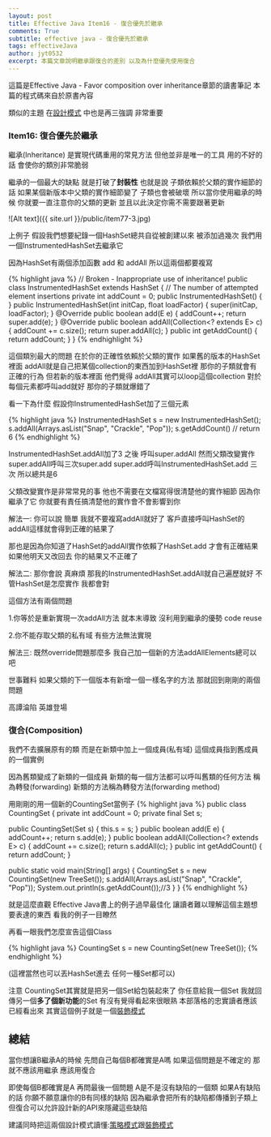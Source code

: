 ```yaml
---
layout: post
title: Effective Java Item16 - 復合優先於繼承
comments: True 
subtitle: effective java - 復合優先於繼承
tags: effectiveJava
author: jyt0532
excerpt: 本篇文章說明繼承跟復合的差別 以及為什麼優先使用復合
---
```


這篇是Effective Java - Favor composition over inheritance章節的讀書筆記 本篇的程式碼來自於原書內容

類似的主題 在[設計模式](/toc/design_pattern/) 中也是再三強調 非常重要


### Item16: 復合優先於繼承

繼承(Inheritance) 是實現代碼重用的常見方法 但他並非是唯一的工具 用的不好的話 會使你的類別非常脆弱

繼承的一個最大的缺點 就是打破了**封裝性** 也就是說 子類依賴於父類的實作細節的話 如果某個新版本中父類的實作細節變了 子類也會被破壞 所以當你使用繼承的時候 你就要一直注意你的父類的更新 並且以此決定你需不需要跟著更新

![Alt text]({{ site.url }}/public/item77-3.jpg)

上例子 假設我們想要紀錄一個HashSet總共自從被創建以來 被添加過幾次 我們用一個InstrumentedHashSet去繼承它

因為HashSet有兩個添加函數 add 和 addAll 所以這兩個都要複寫

{% highlight java %}
// Broken - Inappropriate use of inheritance!
public class InstrumentedHashSet<E> extends HashSet<E> {
  // The number of attempted element insertions
  private int addCount = 0;
  public InstrumentedHashSet() {
  }
  public InstrumentedHashSet(int initCap, float loadFactor) {
    super(initCap, loadFactor);
  }
  @Override public boolean add(E e) {
    addCount++;
    return super.add(e);
  }
  @Override public boolean addAll(Collection<? extends E> c) {
    addCount += c.size();
    return super.addAll(c);
  }
  public int getAddCount() {
    return addCount;
  }
}
{% endhighlight %}


這個類別最大的問題 在於你的正確性依賴於父類的實作 如果舊的版本的HashSet裡面 addAll就是自己把某個collection的東西加到HashSet裡 那你的子類就會有正確的行為 但若新的版本裡面 
他們覺得 addAll其實可以loop這個collection 對於每個元素都呼叫add就好 那你的子類就爆錯了

看一下為什麼 假設你InstrumentedHashSet加了三個元素

{% highlight java %}
InstrumentedHashSet<String> s =
  new InstrumentedHashSet<String>();
s.addAll(Arrays.asList("Snap", "Crackle", "Pop"));
s.getAddCount() // return 6
{% endhighlight %}

InstrumentedHashSet.addAll加了3 之後 呼叫super.addAll 然而父類改變實作 super.addAll呼叫三次super.add super.add呼叫InstrumentedHashSet.add 三次 所以總共是6

父類改變實作是非常常見的事 他也不需要在文檔寫得很清楚他的實作細節 因為你繼承了它 你就要有責任搞清楚他的實作會不會影響到你

解法一: 你可以說 簡單 我就不要複寫addAll就好了 客戶直接呼叫HashSet的addAll這樣就會得到正確的結果了

那也是因為你知道了HashSet的addAll實作依賴了HashSet.add 才會有正確結果 如果他明天又改回去 你的結果又不正確了

解法二: 那你會說 真麻煩 那我的InstrumentedHashSet.addAll就自己遍歷就好 不管HashSet是怎麼實作 我都會對

這個方法有兩個問題 

1.你等於是重新實現一次addAll方法 就本末導致 沒利用到繼承的優勢 code reuse

2.你不能存取父類的私有域 有些方法無法實現

解法三: 既然override問題那麼多 我自己加一個新的方法addAllElements總可以吧 

世事難料 如果父類的下一個版本有新增一個一樣名字的方法 那就回到剛剛的兩個問題


高譚淪陷 英雄登場

### 復合(Composition)

我們不去擴展原有的類 而是在新類中加上一個成員(私有域) 這個成員指到舊成員的一個實例

因為舊類變成了新類的一個成員 新類的每一個方法都可以呼叫舊類的任何方法 稱為轉發(forwarding) 新類的方法稱為轉發方法(forwarding method)

用剛剛的用一個新的CountingSet當例子
{% highlight java %}
public class CountingSet<E> {
  private int addCount = 0;
  private final Set<E> s;

  public CountingSet(Set<E> s) {
    this.s = s;
  }	
  public boolean add(E e) {
    addCount++;
    return s.add(e);
  }
  public boolean addAll(Collection<? extends E> c) {
    addCount += c.size();
    return s.addAll(c);
  }
  public int getAddCount() {
    return addCount;
  }

  public static void main(String[] args) {
    CountingSet<String> s = new CountingSet<String>(new TreeSet<String>());
    s.addAll(Arrays.asList("Snap", "Crackle", "Pop"));
    System.out.println(s.getAddCount());//3
  }
}
{% endhighlight %}

就是這麼直觀 Effective Java書上的例子過早最佳化 讓讀者難以理解這個主題想要表達的東西 
看我的例子一目瞭然

再看一眼我們怎麼宣告這個Class

{% highlight java %}
CountingSet<String> s = new CountingSet<String>(new TreeSet<String>());
{% endhighlight %}

(這裡當然也可以丟HashSet進去 任何一種Set都可以)

注意 CountingSet其實就是把另一個Set給包裝起來了 你任意給我一個Set 
我就回傳另一個**多了個新功能**的Set 有沒有覺得看起來很眼熟 本部落格的忠實讀者應該已經看出來
其實這個例子就是一個[裝飾模式](/2017/04/18/decorator/)

## 總結

當你想讓B繼承A的時候 先問自己每個B都確實是A嗎 如果這個問題是不確定的 那就不應該用繼承 應該用復合

即使每個B都確實是A 再問最後一個問題 A是不是沒有缺陷的一個類 如果A有缺陷的話 你願不願意讓你的B有同樣的缺陷 因為繼承會把所有的缺陷都傳播到子類上 但復合可以允許設計新的API來隱藏這些缺陷


建議同時把這兩個設計模式讀懂:[策略模式](/2017/04/07/strategy/)跟[裝飾模式](/2017/04/18/decorator/)






